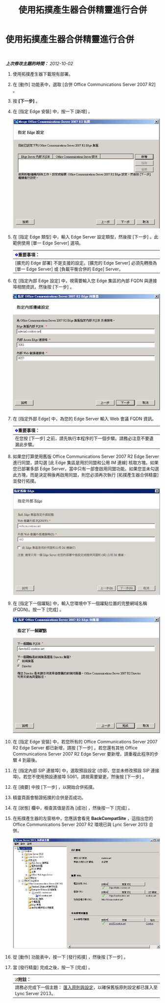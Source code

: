 ﻿---
title: 使用拓撲產生器合併精靈進行合併
TOCTitle: 使用拓撲產生器合併精靈進行合併
ms:assetid: c3f3c425-dab6-4dcd-bf0e-d7fde05f2ebf
ms:mtpsurl: https://technet.microsoft.com/zh-tw/library/JJ205243(v=OCS.15)
ms:contentKeyID: 49292234
ms.date: 08/10/2015
mtps_version: v=OCS.15
ms.translationtype: HT
---

# 使用拓撲產生器合併精靈進行合併

 

_**上次修改主題的時間：** 2012-10-02_

1.  使用拓撲產生器下載現有部署。

2.  在 \[動作\] 功能表中，選取 \[合併 Office Communications Server 2007 R2\] 。

3.  按 **\[下一步\]** 。

4.  在 \[指定 Edge 安裝\] 中，按一下 \[新增\] 。
    
    ![合併拓撲精靈，\[指定 Edge 安裝\] 頁面](images/JJ205243.cdca609d-d4d5-47d9-9ff8-8b1daa4106e1(OCS.15).jpg "合併拓撲精靈，[指定 Edge 安裝] 頁面")  

5.  在 \[指定 Edge 類型\] 中，輸入 Edge Server 設定類型，然後按 \[下一步\] 。此範例使用 \[單一 Edge Server\] 選項。
    
    <table>
    <thead>
    <tr class="header">
    <th><img src="images/Gg412908.important(OCS.15).gif" title="important" alt="important" />重要事項：</th>
    </tr>
    </thead>
    <tbody>
    <tr class="odd">
    <td>[擴充的 Edge 部署] 不是支援的設定。[擴充的 Edge Server] 必須先轉換為 [單一 Edge Server] 或 [負載平衡合併的 Edge] Server。</td>
    </tr>
    </tbody>
    </table>


6.  在 \[指定內部 Edge 設定\] 中，視需要輸入您 Edge 集區的內部 FQDN 與連接埠相關資訊，然後按 \[下一步\] 。
    
    ![\[指定內部 Edge 設定\] 對話方塊](images/JJ205243.dd664761-839c-4ac8-bd1a-5525589dfbb0(OCS.15).jpg "[指定內部 Edge 設定] 對話方塊")  

7.  在 \[指定外部 Edge\] 中，為您的 Edge Server 輸入 Web 會議 FQDN 資訊。
    
    <table>
    <thead>
    <tr class="header">
    <th><img src="images/Gg412908.important(OCS.15).gif" title="important" alt="important" />重要事項：</th>
    </tr>
    </thead>
    <tbody>
    <tr class="odd">
    <td>在您按 [下一步] 之前，請先執行本程序的下一個步驟。請務必注意不要遺漏此步驟。</td>
    </tr>
    </tbody>
    </table>


8.  如果您打算使用舊版 Office Communications Server 2007 R2 Edge Server 進行同盟，請勾選 \[此 Edge 集區是用於同盟和公用 IM 連線\] 核取方塊。如果您已部署多部 Edge Server，當中只有一部會啟用同盟功能。如果您並未勾選此方塊，而是決定稍後再啟用同盟，則您必須再次執行 \[拓撲產生器合併精靈\] 並發行拓撲。
    
    ![Edge Server 對話方塊，\[指定外部 Edge\] 頁面](images/JJ205243.32e97ce5-92f0-477e-8125-5d2ece237b13(OCS.15).jpg "Edge Server 對話方塊，[指定外部 Edge] 頁面")  

9.  在 \[指定下一個躍點\] 中，輸入您環境中下一個躍點位置的完整網域名稱 (FQDN)。按一下 \[完成\] 。
    
    ![Edge Server 對話方塊，\[指定下一個躍點\] 頁面](images/JJ205243.e734ee0d-f91c-4f3f-8ae6-248ecabcf678(OCS.15).jpg "Edge Server 對話方塊，[指定下一個躍點] 頁面")  

10. 在 \[指定 Edge 安裝\] 中，若您所有的 Office Communications Server 2007 R2 Edge Server 都已新增，請按 \[下一步\] 。若您還有其他 Office Communications Server 2007 R2 Edge Server 要新增，請重複此程序的步驟 4 到最後。

11. 在 \[指定內部 SIP 連接埠\] 中，選取預設設定 (亦即，您並未修改預設 SIP 連接埠)。若您不使用預設連接埠 5061，請視需要變更，然後按 \[下一步\] 。

12. 在 \[摘要\] 中按 \[下一步\] ，以開始合併拓撲。

13. 精靈頁面會驗證拓撲的合併是否成功。

14. 在 \[狀態\] 欄中，檢查其值是否為 \[成功\] ，然後按一下 \[完成\] 。

15. 在拓撲產生器的左窗格中，您應該會看見 **BackCompatSite** ，這指出您的 Office Communications Server 2007 R2 環境已與 Lync Server 2013 合併。
    
    ![顯示合併拓撲的拓撲產生器](images/JJ205243.62751c76-f018-4c6d-bb48-c61ef8974d31(OCS.15).jpg "顯示合併拓撲的拓撲產生器")  

16. 從 \[動作\] 功能表中，按一下 \[發行拓撲\] ，然後按 \[下一步\] 。

17. 當 \[發行精靈\] 完成之後，按一下 \[完成\] 。
    
    <table>
    <thead>
    <tr class="header">
    <th><img src="images/Gg398811.note(OCS.15).gif" title="note" alt="note" />附註：</th>
    </tr>
    </thead>
    <tbody>
    <tr class="odd">
    <td>請務必完成下一個主題： <a href="import-policies-and-settings.md">匯入原則與設定</a>，以確保舊版原則設定都已匯入至 Lync Server 2013。</td>
    </tr>
    </tbody>
    </table>

